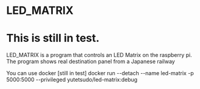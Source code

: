 # LED_MATRIX
 
# This is still in test.

LED_MATRIX is a program that controls an LED Matrix on the raspberry pi.
The program shows real destination panel from a Japanese railway 


You can use docker [still in test]
docker run --detach --name led-matrix -p 5000:5000 --privileged yutetsudo/led-matrix:debug
